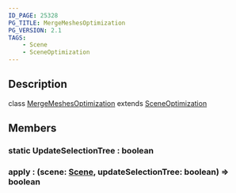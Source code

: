 ```yaml
---
ID_PAGE: 25328
PG_TITLE: MergeMeshesOptimization
PG_VERSION: 2.1
TAGS:
    - Scene
    - SceneOptimization
---
```

## Description

class [MergeMeshesOptimization](/classes/3.1/MergeMeshesOptimization) extends [SceneOptimization](/classes/3.1/SceneOptimization)



## Members

### static UpdateSelectionTree : boolean



### apply : (scene: [Scene](/classes/3.1/Scene), updateSelectionTree: boolean) =&gt; boolean



